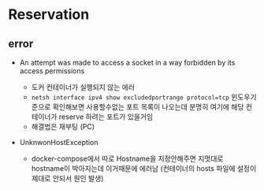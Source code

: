# Reservation




## error


* An attempt was made to access a socket in a way forbidden by its access permissions
   - 도커 컨테이너가 실행되지 않는 에러
   - `netsh interface ipv4 show excludedportrange protocol=tcp` 윈도우기준으로 확인해보면 사용할수없는 포트 목록이 나오는데 분명히 여기에 해당 컨테이너가 reserve 하려는 포트가 있을거임
   - 해결법은 재부팅 (PC)

* UnknwonHostException
  - docker-compose에서 따로 Hostname을 지정안해주면 지멋대로 hostname이 박아지는데 이거때문에 에러남 (컨테이너의 hosts 파일에 설정이 제대로 안되서 원인 발생)